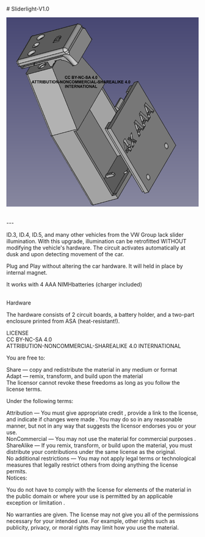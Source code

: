 <p># Sliderlight-V1.0</p>
<p><img src="https://github.com/ToFu-ID/Sliderlight-V1.0/blob/main/Explosionszeichnung.png"></p>
<p><br>---</p>
<p>ID.3, ID.4, ID.5, and many other vehicles from the VW Group lack slider illumination. With this upgrade, illumination can be retrofitted WITHOUT&nbsp;<br>modifying the vehicle's hardware. The circuit activates automatically at dusk and upon detecting movement of the car.</p>
<p>Plug and Play without altering the car hardware. It will held in place by internal magnet.</p>
<p>It works with 4 AAA NIMHbatteries (charger included)</p>
<p><br>Hardware</p>
<p>The hardware consists of 2 circuit boards, a battery holder, and a two-part enclosure printed from ASA (heat-resistant!).</p>
<p>LICENSE<br>CC BY-NC-SA 4.0<br>ATTRIBUTION-NONCOMMERCIAL-SHAREALIKE 4.0 INTERNATIONAL</p>
<p>You are free to:</p>
<p>Share — copy and redistribute the material in any medium or format<br>Adapt — remix, transform, and build upon the material<br>The licensor cannot revoke these freedoms as long as you follow the license terms.</p>
<p>Under the following terms:</p>
<p>Attribution — You must give appropriate credit , provide a link to the license, and indicate if changes were made . You may do so in any reasonable manner, but not in any way that suggests the licensor endorses you or your use.<br>NonCommercial — You may not use the material for commercial purposes .<br>ShareAlike — If you remix, transform, or build upon the material, you must distribute your contributions under the same license as the original.<br>No additional restrictions — You may not apply legal terms or technological measures that legally restrict others from doing anything the license permits.<br>Notices:</p>
<p>You do not have to comply with the license for elements of the material in the public domain or where your use is permitted by an applicable exception or limitation .</p>
<p>No warranties are given. The license may not give you all of the permissions necessary for your intended use. For example, other rights such as publicity, privacy, or moral rights may limit how you use the material.</p>

